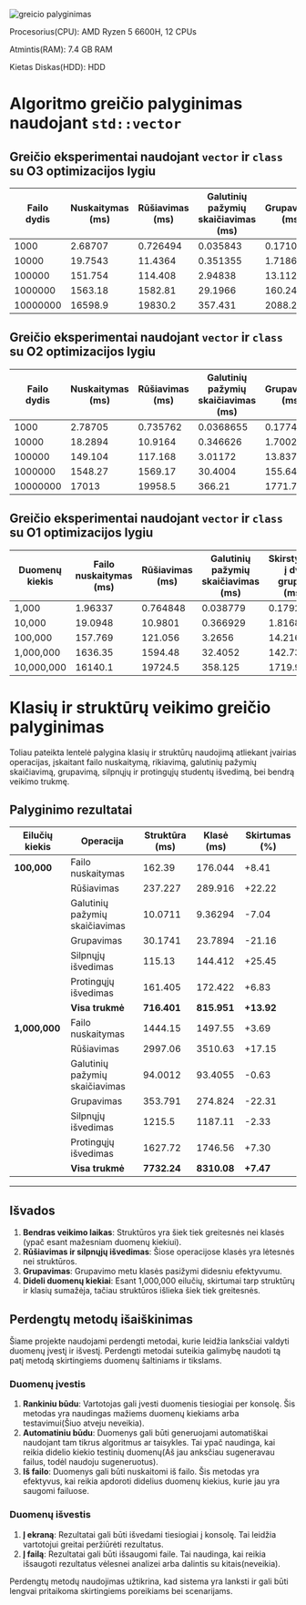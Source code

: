 

![greicio palyginimas](paveiksliukai/palyginimas.png)

Procesorius(CPU): AMD Ryzen 5 6600H, 12 CPUs


Atmintis(RAM): 7.4 GB RAM


Kietas Diskas(HDD): HDD




# Algoritmo greičio palyginimas naudojant `std::vector`

## Greičio eksperimentai naudojant `vector` ir `class` su O3 optimizacijos lygiu

| Failo dydis       | Nuskaitymas (ms) | Rūšiavimas (ms) | Galutinių pažymių skaičiavimas (ms) | Grupavimas (ms) | Silpnųjų išvedimas (ms) | Protingųjų išvedimas (ms) | Visa trukmė (ms) |
|--------------------|------------------|-----------------|-------------------------------------|----------------|--------------------------|---------------------------|-----------------|
| 1000              | 2.68707         | 0.726494        | 0.035843                            | 0.171081       | 2.51177                 | 3.42851                  | 9.56095         |
| 10000             | 19.7543         | 11.4364         | 0.351355                            | 1.71864        | 21.6844                 | 31.2471                  | 86.1924         |
| 100000            | 151.754         | 114.408         | 2.94838                             | 13.1127        | 192.857                 | 273.531                  | 748.61          |
| 1000000           | 1563.18         | 1582.81         | 29.1966                             | 160.248        | 2036.27                 | 3037.98                  | 8409.68         |
| 10000000          | 16598.9         | 19830.2         | 357.431                             | 2088.27        | 21899                   | 30332.8                  | 91106.6         |


## Greičio eksperimentai naudojant `vector` ir `class` su O2 optimizacijos lygiu

| Failo dydis       | Nuskaitymas (ms) | Rūšiavimas (ms) | Galutinių pažymių skaičiavimas (ms) | Grupavimas (ms) | Silpnųjų išvedimas (ms) | Protingųjų išvedimas (ms) | Visa trukmė (ms) |
|--------------------|------------------|-----------------|-------------------------------------|----------------|--------------------------|---------------------------|-----------------|
| 1000              | 2.78705         | 0.735762        | 0.0368655                           | 0.177443       | 19.6912                 | 26.5458                  | 49.9744         |
| 10000             | 18.2894         | 10.9164         | 0.346626                            | 1.70021        | 21.2331                 | 30.11                    | 82.596          |
| 100000            | 149.104         | 117.168         | 3.01172                             | 13.8372        | 203.08                  | 272.354                  | 758.555         |
| 1000000           | 1548.27         | 1569.17         | 30.4004                             | 155.644        | 2082.84                 | 2969.25                  | 8355.57         |
| 10000000          | 17013           | 19958.5         | 366.21                              | 1771.79        | 21437                   | 30029.8                  | 90576.4         |


## Greičio eksperimentai naudojant `vector` ir `class` su O1 optimizacijos lygiu

| Duomenų kiekis     | Failo nuskaitymas (ms) | Rūšiavimas (ms) | Galutinių pažymių skaičiavimas (ms) | Skirstymas į dvi grupes (ms) | Silpnųjų mokinių išvedimas (ms) | Protingų mokinių išvedimas (ms) | Visa trukmė (ms) |
|---------------------|------------------------|-----------------|------------------------------------|-----------------------------|--------------------------------|---------------------------------|------------------|
| 1,000              | 1.96337               | 0.764848        | 0.038779                          | 0.179266                   | 19.5932                       | 27.6722                        | 50.212           |
| 10,000             | 19.0948               | 10.9801         | 0.366929                          | 1.81686                    | 21.3162                       | 30.3512                        | 83.9266          |
| 100,000            | 157.769               | 121.056         | 3.2656                            | 14.2163                    | 192.1                         | 271.624                        | 760.032          |
| 1,000,000          | 1636.35               | 1594.48         | 32.4052                           | 142.731                    | 1972.15                       | 2772.42                        | 8150.53          |
| 10,000,000         | 16140.1               | 19724.5         | 358.125                           | 1719.97                    | 21830.8                       | 30006.1                        | 89779.6          |


# Klasių ir struktūrų veikimo greičio palyginimas

Toliau pateikta lentelė palygina klasių ir struktūrų naudojimą atliekant įvairias operacijas, įskaitant failo nuskaitymą, rikiavimą, galutinių pažymių skaičiavimą, grupavimą, silpnųjų ir protingųjų studentų išvedimą, bei bendrą veikimo trukmę. 

## Palyginimo rezultatai

| Eilučių kiekis | Operacija                 | Struktūra (ms) | Klasė (ms) | Skirtumas (%) |
|----------------|---------------------------|----------------|------------|---------------|
| **100,000**    | Failo nuskaitymas         | 162.39         | 176.044    | +8.41         |
|                | Rūšiavimas                | 237.227        | 289.916    | +22.22        |
|                | Galutinių pažymių skaičiavimas | 10.0711   | 9.36294    | -7.04         |
|                | Grupavimas                | 30.1741        | 23.7894    | -21.16        |
|                | Silpnųjų išvedimas        | 115.13         | 144.412    | +25.45        |
|                | Protingųjų išvedimas      | 161.405        | 172.422    | +6.83         |
|                | **Visa trukmė**           | **716.401**    | **815.951**| **+13.92**    |
| **1,000,000**  | Failo nuskaitymas         | 1444.15        | 1497.55    | +3.69         |
|                | Rūšiavimas                | 2997.06        | 3510.63    | +17.15        |
|                | Galutinių pažymių skaičiavimas | 94.0012   | 93.4055    | -0.63         |
|                | Grupavimas                | 353.791        | 274.824    | -22.31        |
|                | Silpnųjų išvedimas        | 1215.5         | 1187.11    | -2.33         |
|                | Protingųjų išvedimas      | 1627.72        | 1746.56    | +7.30         |
|                | **Visa trukmė**           | **7732.24**    | **8310.08**| **+7.47**     |

---

## Išvados
1. **Bendras veikimo laikas**: Struktūros yra šiek tiek greitesnės nei klasės (ypač esant mažesniam duomenų kiekiui).
2. **Rūšiavimas ir silpnųjų išvedimas**: Šiose operacijose klasės yra lėtesnės nei struktūros.
3. **Grupavimas**: Grupavimo metu klasės pasižymi didesniu efektyvumu.
4. **Dideli duomenų kiekiai**: Esant 1,000,000 eilučių, skirtumai tarp struktūrų ir klasių sumažėja, tačiau struktūros išlieka šiek tiek greitesnės.




## Perdengtų metodų išaiškinimas

Šiame projekte naudojami perdengti metodai, kurie leidžia lanksčiai valdyti duomenų įvestį ir išvestį. Perdengti metodai suteikia galimybę naudoti tą patį metodą skirtingiems duomenų šaltiniams ir tikslams. 

### Duomenų įvestis

1. **Rankiniu būdu**: Vartotojas gali įvesti duomenis tiesiogiai per konsolę. Šis metodas yra naudingas mažiems duomenų kiekiams arba testavimui(Šiuo atveju neveikia).
2. **Automatiniu būdu**: Duomenys gali būti generuojami automatiškai naudojant tam tikrus algoritmus ar taisykles. Tai ypač naudinga, kai reikia didelio kiekio testinių duomenų(Aš jau anksčiau sugeneravau failus, todėl naudoju sugeneruotus).
3. **Iš failo**: Duomenys gali būti nuskaitomi iš failo. Šis metodas yra efektyvus, kai reikia apdoroti didelius duomenų kiekius, kurie jau yra saugomi failuose.

### Duomenų išvestis

1. **Į ekraną**: Rezultatai gali būti išvedami tiesiogiai į konsolę. Tai leidžia vartotojui greitai peržiūrėti rezultatus.
2. **Į failą**: Rezultatai gali būti išsaugomi faile. Tai naudinga, kai reikia išsaugoti rezultatus vėlesnei analizei arba dalintis su kitais(neveikia).

Perdengtų metodų naudojimas užtikrina, kad sistema yra lanksti ir gali būti lengvai pritaikoma skirtingiems poreikiams bei scenarijams.

